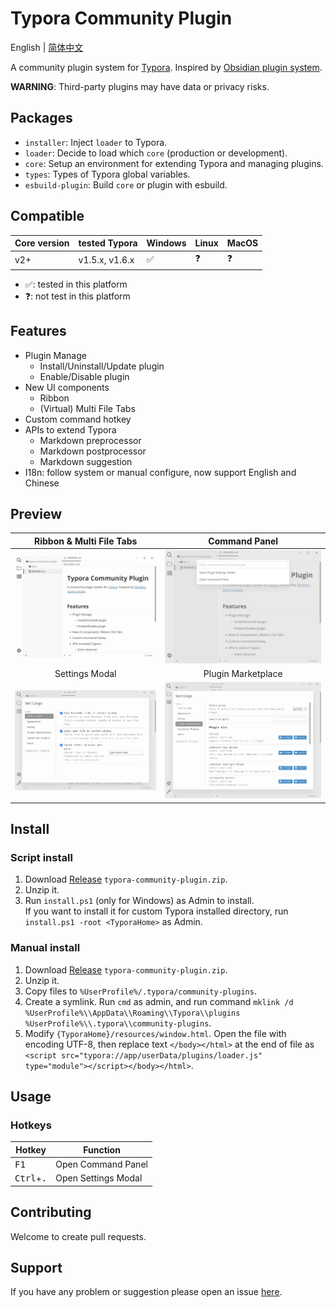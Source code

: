 # Typora Community Plugin

English | [简体中文](https://github.com/typora-community-plugin/typora-community-plugin/blob/main/README.zh-CN.md)

A community plugin system for [Typora](https://typora.io/). Inspired by [Obsidian plugin system](https://docs.obsidian.md/Home).

**WARNING**: Third-party plugins may have data or privacy risks.



## Packages

- `installer`: Inject `loader` to Typora. 
- `loader`: Decide to load which `core` (production or development).
- `core`: Setup an environment for extending Typora and managing plugins.
- `types`: Types of Typora global variables.
- `esbuild-plugin`: Build `core` or plugin with esbuild.



## Compatible

| Core version | tested Typora  | Windows | Linux | MacOS |
| ------------ | -------------- | ------- | ----- | ----- |
| v2+          | v1.5.x, v1.6.x | ✅      | ❓    | ❓    |

- ✅: tested in this platform
- ❓: not test in this platform



## Features

- Plugin Manage
  - Install/Uninstall/Update plugin
  - Enable/Disable plugin
- New UI components
  - Ribbon
  - (Virtual) Multi File Tabs
- Custom command hotkey
- APIs to extend Typora
  - Markdown preprocessor
  - Markdown postprocessor
  - Markdown suggestion
- I18n: follow system or manual configure, now support English and Chinese



## Preview

| Ribbon & Multi File Tabs              | Command Panel                             |
| :-----------------------------------: | :---------------------------------------: |
| ![](./docs/assets/base.jpg)           | ![](./docs/assets/command-modal.jpg)      |
| Settings Modal                        | Plugin Marketplace                        |
| ![](./docs/assets/settings-modal.jpg) | ![](./docs/assets/plugin-marketplace.jpg) |



## Install

### Script install

1. Download [Release](https://github.com/typora-community-plugin/typora-community-plugin/releases) `typora-community-plugin.zip`.
2. Unzip it.
3. Run `install.ps1` (only for Windows) as Admin to install. <br> If you want to install it for custom Typora installed directory, run `install.ps1 -root <TyporaHome>` as Admin.

### Manual install

1. Download [Release](https://github.com/typora-community-plugin/typora-community-plugin/releases) `typora-community-plugin.zip`.
2. Unzip it.
3. Copy files to `%UserProfile%/.typora/community-plugins`.
4. Create a symlink. Run `cmd` as admin, and run command `mklink /d %UserProfile%\\AppData\\Roaming\\Typora\\plugins %UserProfile%\\.typora\\community-plugins`.
5. Modify `{TyporaHome}/resources/window.html`. Open the file with encoding UTF-8, then replace text `</body></html>` at the end of file as `<script src="typora://app/userData/plugins/loader.js" type="module"></script></body></html>`.



## Usage

### Hotkeys

| Hotkey                      | Function            |
| --------------------------- | ------------------- |
| <kbd>F1</kbd>               | Open Command Panel  |
| <kbd>Ctrl</kbd>+<kbd>.</kbd>| Open Settings Modal |


## Contributing

Welcome to create pull requests.



## Support

If you have any problem or suggestion please open an issue [here](https://github.com/typora-community-plugin/typora-community-plugin/issues).
